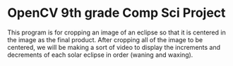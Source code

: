 # OpenCV 9th grade Comp Sci Project
 This program is for cropping an image of an eclipse so that it is centered in the image as the final product. After cropping all of the image to be centered, we will be making a sort of video to display the increments and decrements of each solar eclipse in order (waning and waxing).
